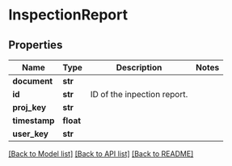 # InspectionReport

## Properties
Name | Type | Description | Notes
------------ | ------------- | ------------- | -------------
**document** | **str** |  | 
**id** | **str** | ID of the inpection report. | 
**proj_key** | **str** |  | 
**timestamp** | **float** |  | 
**user_key** | **str** |  | 

[[Back to Model list]](../README.md#documentation-for-models) [[Back to API list]](../README.md#documentation-for-api-endpoints) [[Back to README]](../README.md)


